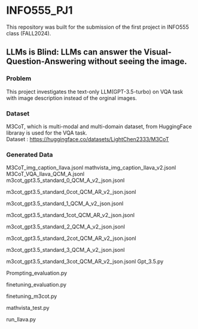 # INFO555_PJ1
This repository was built for the submission of the first project in INFO555 class (FALL2024).

## LLMs is Blind: LLMs can answer the Visual-Question-Answering without seeing the image.
### Problem
This project investigates the text-only LLM(GPT-3.5-turbo) on VQA task with image description instead of the orginal images.
### Dataset
M3CoT, which is multi-modal and multi-domain dataset, from HuggingFace libraray is used for the VQA task.\
Dataset : https://huggingface.co/datasets/LightChen2333/M3CoT

### Generated Data
M3CoT_img_caption_llava.jsonl
mathvista_img_caption_llava_v2.jsonl
M3CoT_VQA_llava_QCM_A.jsonl 
m3cot_gpt3.5_standard_0_QCM_A_v2_json.jsonl

m3cot_gpt3.5_standard_0cot_QCM_AR_v2_json.jsonl

m3cot_gpt3.5_standard_1_QCM_A_v2_json.jsonl

m3cot_gpt3.5_standard_1cot_QCM_AR_v2_json.jsonl

m3cot_gpt3.5_standard_2_QCM_A_v2_json.jsonl

m3cot_gpt3.5_standard_2cot_QCM_AR_v2_json.jsonl

m3cot_gpt3.5_standard_3_QCM_A_v2_json.jsonl

m3cot_gpt3.5_standard_3cot_QCM_AR_v2_json.jsonl
Gpt_3.5.py

Prompting_evaluation.py

finetuning_evaluation.py

finetuning_m3cot.py

mathvista_test.py

run_llava.py

